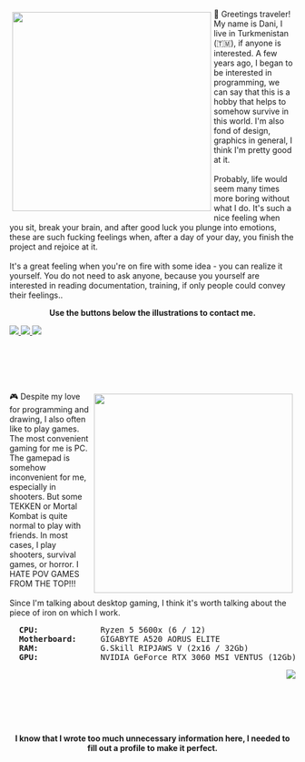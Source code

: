 <p>
  <img src="https://i.imgur.com/nJDXhvu.png" width="350" align="left" vspace="5" hspace="5">
  👋 Greetings traveler! My name is Dani, I live in Turkmenistan (🇹🇲), if anyone is interested. A few years ago, I began to be interested in programming, we can say that this is a hobby that helps to somehow survive in this world. I'm also fond of design, graphics in general, I think I'm pretty good at it. <br><br>
  Probably, life would seem many times more boring without what I do. It's such a nice feeling when you sit, break your brain, and after good luck you plunge into emotions, these are such fucking feelings when, after a day of your day, you finish the project and rejoice at it. <br><br>
  It's a great feeling when you're on fire with some idea - you can realize it yourself. You do not need to ask anyone, because you yourself are interested in reading documentation, training, if only people could convey their feelings..
  <p align="center">
  <b>Use the buttons below the illustrations to contact me.</b>
  </p>
</p> 
<div id="badges">
  <a href="https://t.me/iredoff">
    <img src="https://img.shields.io/badge/Telegram-white?style=for-the-badge&logo=telegram&logoColor=black"/>
  </a>
  <a href="mailto:danilka1dev@gmail.com">
    <img src="https://img.shields.io/badge/Gmail-white?style=for-the-badge&logo=gmail&logoColor=black"/>
  </a>
  <a href="https://instagram.com/iredoff">
    <img src="https://img.shields.io/badge/Instagram-white?style=for-the-badge&logo=instagram&logoColor=black"/>
  </a>
</div>


<br><br><br><br>


<p>
  <img src="https://i.imgur.com/huQAtcc.png" width="350" align="right" vspace="5" hspace="5">
  🎮 Despite my love for programming and drawing, I also often like to play games. The most convenient gaming for me is PC. The gamepad is somehow inconvenient for me, especially in shooters. But some TEKKEN or Mortal Kombat is quite normal to play with friends. In most cases, I play shooters, survival games, or horror. I HATE POV GAMES FROM THE TOP!!! <br><br>
  Since I'm talking about desktop gaming, I think it's worth talking about the piece of iron on which I work. <br>
  <pre>
  <b>CPU:</b>             Ryzen 5 5600x (6 / 12)
  <b>Motherboard:</b>     GIGABYTE A520 AORUS ELITE
  <b>RAM:</b>             G.Skill RIPJAWS V (2x16 / 32Gb)
  <b>GPU:</b>             NVIDIA GeForce RTX 3060 MSI VENTUS (12Gb)</pre>
</p> 

<div id="badges" align="right">
  <a href="https://steamcommunity.com/id/nyansterowo">
    <img src="https://img.shields.io/badge/Steam-white?style=for-the-badge&logo=steam&logoColor=black"/>
  </a>
</div>

<br><br><br><br>

<p align="center"><b>I know that I wrote too much unnecessary information here, I needed to fill out a profile to make it perfect.</b></p>

